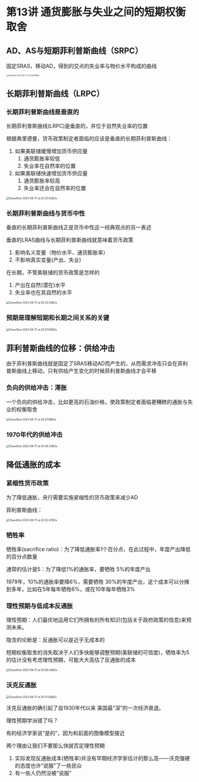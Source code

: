 # 第13讲 通货膨胀与失业之间的短期权衡取舍

## AD、AS与短期菲利普斯曲线（SRPC）

固定SRAS，移动AD，得到的交点的失业率与物价水平构成的曲线

<img src="./CleanShot 2023-06-17 at 20.19.48@2x.png" alt="CleanShot 2023-06-17 at 20.19.48@2x" style="zoom: 33%;" />

## 长期菲利普斯曲线（LRPC）

### 长期菲利普斯曲线是垂直的

长期菲利普斯曲线(LRPC)是垂直的，并位于自然失业率的位置

根据弗里德曼，货币政策制定者面临的应该是垂直的长期菲利普斯曲线：

1. 如果美联储缓慢增加货币供应量
   1. 通货膨胀率较低
   2. 失业率在自然率的位置
2. 如果美联储快速增加货币供应量
   1. 通货膨胀率较高
   2. 失业率还会在自然率的位置

<img src="./CleanShot 2023-06-17 at 20.25.52@2x.png" alt="CleanShot 2023-06-17 at 20.25.52@2x" style="zoom:50%;" />

### 长期菲利普斯曲线与货币中性

垂直的长期菲利普斯曲线正是货币中性这一经典观点的另一表述

垂直的LRAS曲线与长期菲利普斯曲线就意味着货币政策

1. 影响名义变量（物价水平、通货膨胀率）
2. 不影响真实变量(产出、失业)

在长期，不管美联储的货币政策是怎样的

1. 产出在自然(潜在)水平
2. 失业率也在其自然的水平

<img src="./CleanShot 2023-06-17 at 20.33.33@2x.png" alt="CleanShot 2023-06-17 at 20.33.33@2x" style="zoom:50%;" />

### 预期是理解短期和长期之间关系的关键

<img src="./CleanShot 2023-06-17 at 20.37.00@2x.png" alt="CleanShot 2023-06-17 at 20.37.00@2x" style="zoom:50%;" />

## 菲利普斯曲线的位移：供给冲击

由于菲利普斯曲线就是固定了SRAS移动AD而产生的，从而需求冲击只会在菲利普斯曲线上移动，只有供给产生变化的时候菲利普斯曲线才会平移

### 负向的供给冲击：滞胀

一个负向的供给冲击，比如更高的石油价格，使政策制定者面临更糟糕的通胀与失业的权衡取舍

<img src="./CleanShot 2023-06-17 at 20.47.16@2x.png" alt="CleanShot 2023-06-17 at 20.47.16@2x" style="zoom:50%;" />

### 1970年代的供给冲击

<img src="./CleanShot 2023-06-17 at 20.48.33@2x.png" alt="CleanShot 2023-06-17 at 20.48.33@2x" style="zoom:50%;" />

## 降低通胀的成本

### 紧缩性货币政策

为了降低通胀，央行需要实施紧缩性的货币政策来减少AD

菲利普斯曲线：

<img src="./CleanShot 2023-06-17 at 20.52.47@2x.png" alt="CleanShot 2023-06-17 at 20.52.47@2x" style="zoom:50%;" />

### 牺牲率

牺牲率(sacrifice ratio)：为了降低通胀率1个百分点，在此过程中，年度产出降低的百分点数量

通常的估计是5：为了降低1%的通胀率，要牺牲 5%的年度产出

1979年，10%的通胀率要降6%，需要牺牲 30%的年度产出，这个成本可以分摊到多年，比如在5年每年牺牲6%，或在10年每年牺牲3%

### 理性预期与低成本反通胀

理性预期：人们最优地运用它们所拥有的所有知识(包括关于政府政策的信息)来预测未来。

隐含的论断是：反通胀可以是近乎无成本的

短期权衡取舍的消失取决于人们多快能够调整预期(美联储的可信度)，牺牲率为5的估计没有考虑理性预期，可能大大高估了反通胀的成本

<img src="./CleanShot 2023-06-17 at 20.56.24@2x.png" alt="CleanShot 2023-06-17 at 20.56.24@2x" style="zoom:50%;" />

### 沃克反通胀

<img src="./CleanShot 2023-06-17 at 20.57.35@2x.png" alt="CleanShot 2023-06-17 at 20.57.35@2x" style="zoom:50%;" />

沃克反通胀的确引起了自1930年代以来 美国最“深”的一次经济衰退。

理性预期学派错了吗？

有的经济学家说“是的”，因为和前面的图像模型接近

两个理由让我们不要那么快就否定理性预期

1. 实际发现反通胀成本(牺牲率)并没有早期经济学家估计的那么高——沃克强硬的态度也许“说服”了一些民众 
2. 有一些人仍然没被“说服”